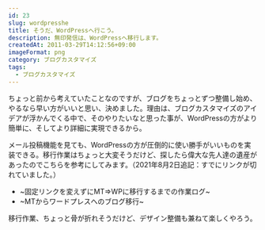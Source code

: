 ```yaml
---
id: 23
slug: wordpresshe
title: そうだ、WordPressへ行こう。
description: 無印発信は、WordPressへ移行します。
createdAt: 2011-03-29T14:12:56+09:00
imageFormat: png
category: ブログカスタマイズ
tags:
  - ブログカスタマイズ
---
```


ちょっと前から考えていたことなのですが、ブログをちょっとずつ整備し始め、やるなら早い方がいいと思い、決めました。理由は、ブログカスタマイズのアイデアが浮かんでくる中で、そのやりたいなと思った事が、WordPressの方がより簡単に、そしてより詳細に実現できるから。

メール投稿機能を見ても、WordPressの方が圧倒的に使い勝手がいいものを実装できる。移行作業はちょっと大変そうだけど、探したら偉大な先人達の遺産があったのでこちらを参考にしてみます。（2021年8月2日追記：すでにリンクが切れていました。）

* ~固定リンクを変えずにMT⇒WPに移行するまでの作業ログ~
* ~MTからワードプレスへのブログ移行~

移行作業、ちょっと骨が折れそうだけど、デザイン整備も兼ねて楽しくやろう。
